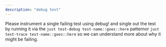 ```yaml
---
description: "debug test"
---
```


Please instrument a single failing test using debug! and single out the test by running it via the `just test-debug test-name::goes::here` patternor `just test-trace test-name::goes::here` so we can understand more about why it might be failing.
